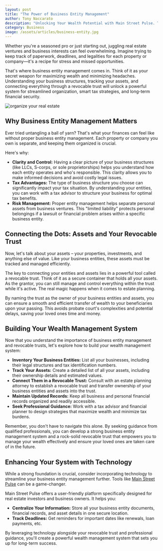 ```yaml
---
layout: post
title: "The Power of Business Entity Management"
author: Tony Naccarato
description: "Unlocking Your Wealth Potential with Main Street Pulse. The Power of Business Entity Management."
category: Business
image: /assets/articles/business-entity.jpg
---
```

<p>Whether you're a seasoned pro or just starting out, juggling real estate ventures and business interests can feel overwhelming. Imagine trying to keep track of paperwork, deadlines, and legalities for each property or company—it's a recipe for stress and missed opportunities.</p>
<p>That's where business entity management comes in. Think of it as your secret weapon for maximizing wealth and minimizing headaches. Understanding your business structures, tracking your assets, and connecting everything through a revocable trust will unlock a powerful system for streamlined organization, smart tax strategies, and long-term financial security.</p>
<p><img src="{{ page.image }}" alt="organize your real estate" class="img-fluid"></p>
<h2>Why Business Entity Management Matters</h2>
<p>Ever tried untangling a ball of yarn? That's what your finances can feel like without proper business entity management. Each property or company you own is separate, and keeping them organized is crucial.</p>
<p>Here's why:</p>
<ul>
    <li><strong>Clarity and Control:</strong> Having a clear picture of your business structures (like LLCs, S-corps, or sole proprietorships) helps you understand how each entity operates and who's responsible. This clarity allows you to make informed decisions and avoid costly legal issues.</li>
    <li><strong>Tax Advantages:</strong> The type of business structure you choose can significantly impact your tax situation. By understanding your entities, you can work with a tax advisor to structure your business for optimal tax benefits.</li>
    <li><strong>Risk Management:</strong> Proper entity management helps separate personal assets from business ventures. This "limited liability" protects personal belongings if a lawsuit or financial problem arises within a specific business entity.</li>
</ul>

<h2>Connecting the Dots: Assets and Your Revocable Trust</h2>
<p>Now, let's talk about your assets – your properties, investments, and anything else of value. Like your business entities, these assets must be tracked and managed efficiently.</p>
<p>The key to connecting your entities and assets lies in a powerful tool called a revocable trust. Think of it as a secure container that holds all your assets. As the grantor, you can still manage and control everything within the trust while it's active. The real magic happens when it comes to estate planning.</p>
<p>By naming the trust as the owner of your business entities and assets, you can ensure a smooth and efficient transfer of wealth to your beneficiaries upon your passing. This avoids probate court's complexities and potential delays, saving your loved ones time and money.</p>

<h2>Building Your Wealth Management System</h2>
<p>Now that you understand the importance of business entity management and revocable trusts, let's explore how to build your wealth management system:</p>
<ul>
    <li><strong>Inventory Your Business Entities:</strong> List all your businesses, including their legal structures and tax identification numbers.</li>
    <li><strong>Track Your Assets:</strong> Create a detailed list of all your assets, including their ownership details and estimated values.</li>
    <li><strong>Connect Them in a Revocable Trust:</strong> Consult with an estate planning attorney to establish a revocable trust and transfer ownership of your business entities and assets into the trust.</li>
    <li><strong>Maintain Updated Records:</strong> Keep all business and personal financial records organized and readily accessible.</li>
    <li><strong>Seek Professional Guidance:</strong> Work with a tax advisor and financial planner to design strategies that maximize wealth and minimize tax burdens.</li>
</ul>
<p>Remember, you don't have to navigate this alone. By seeking guidance from qualified professionals, you can develop a strong business entity management system and a rock-solid revocable trust that empowers you to manage your wealth effectively and ensure your loved ones are taken care of in the future.</p>

<h2>Enhancing Your System with Technology</h2>
<p>While a strong foundation is crucial, consider incorporating technology to streamline your business entity management further. Tools like <a href="https://mainstreetpulse.com/">Main Street Pulse</a> can be a game-changer.</p>
<p>Main Street Pulse offers a user-friendly platform specifically designed for real estate investors and business owners. It helps you:</p>
<ul>
    <li><strong>Centralize Your Information:</strong> Store all your business entity documents, financial records, and asset details in one secure location.</li>
    <li><strong>Track Deadlines:</strong> Get reminders for important dates like renewals, loan payments, etc.</li>
</ul>
<p>By leveraging technology alongside your revocable trust and professional guidance, you'll create a powerful wealth management system that sets you up for long-term success.</p>
